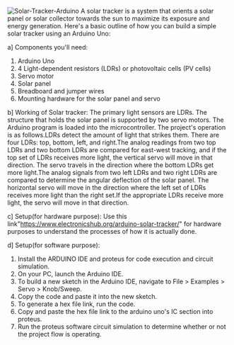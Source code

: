 ![Solar-Tracker-Arduino](https://github.com/Rex123774/Solar-Tracker-arduino-uno-/assets/77051661/eb6515ff-061c-4e89-8e1f-84fdb21c3321)
A solar tracker is a system that orients a solar panel or solar collector towards the sun to maximize its exposure and energy generation. Here's a basic outline of how you can build a simple solar tracker using an Arduino Uno:

a] Components you'll need:

1) Arduino Uno
2) 4 Light-dependent resistors (LDRs) or photovoltaic cells (PV cells)
3) Servo motor
4) Solar panel
5) Breadboard and jumper wires
6) Mounting hardware for the solar panel and servo

b] Working of Solar tracker:
The primary light sensors are LDRs. The structure that holds the solar panel is supported by two servo motors. The Arduino program is loaded into the microcontroller. The project's operation is as follows.LDRs detect the amount of light that strikes them. There are four LDRs: top, bottom, left, and right.The analog readings from two top LDRs and two bottom LDRs are compared for east-west tracking, and if the top set of LDRs receives more light, the vertical servo will move in that direction. The servo travels in the direction where the bottom LDRs get more light.The analog signals from two left LDRs and two right LDRs are compared to determine the angular deflection of the solar panel. The horizontal servo will move in the direction where the left set of LDRs receives more light than the right set.If the appropriate LDRs receive more light, the servo will move in that direction.

c] Setup(for hardware purpose):
Use this link"https://www.electronicshub.org/arduino-solar-tracker/" for hardware purposes to understand the processes of how it is actually done.

d] Setup(for software purpose):
1) Install the ARDUINO IDE and proteus for code execution and circuit simulation.
2) On your PC, launch the Arduino IDE.
3) To build a new sketch in the Arduino IDE, navigate to File > Examples > Servo > Knob/Sweep.
4) Copy the code and paste it into the new sketch.
5) To generate a hex file link, run the code.
6) Copy and paste the hex file link to the arduino uno's IC section into proteus.
7) Run the proteus software circuit simulation to determine whether or not the project flow is operating.




